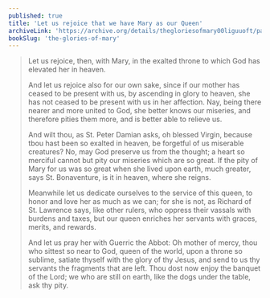 ```yaml
---
published: true
title: 'Let us rejoice that we have Mary as our Queen'
archiveLink: 'https://archive.org/details/thegloriesofmary00liguuoft/page/511?view=theater'
bookSlug: 'the-glories-of-mary'
---
```


> Let us rejoice, then, with Mary, in the exalted throne to which God has elevated her in heaven.
>
> And let us rejoice also for our own sake, since if our mother has ceased to be present with us, by ascending in glory to heaven, she has not ceased to be present with us in her affection. Nay, being there nearer and more united to God, she better knows our miseries, and therefore pities them more, and is better able to relieve us.
>
> And wilt thou, as St. Peter Damian asks, oh blessed Virgin, because tbou hast been so exalted in heaven, be forgetful of us miserable creatures? No, may God preserve us from the thought; a heart so merciful cannot but pity our miseries which are so great. If the pity of Mary for us was so great when she lived upon earth, much greater, says St. Bonaventure, is it in heaven, where she reigns.
>
> Meanwhile let us dedicate ourselves to the service of this queen, to honor and love her as much as we can; for she is not, as Richard of St. Lawrence says, like other rulers, who oppress their vassals with burdens and taxes, but our queen enriches her servants with graces, merits, and rewards.
>
> And let us pray her with Guerric the Abbot: Oh mother of mercy, thou who sittest so near to God, queen of the world, upon a throne so sublime, satiate thyself with the glory of thy Jesus, and send to us thy servants the fragments that are left. Thou dost now enjoy the banquet of the Lord; we who are still on earth, like the dogs under the table, ask thy pity.
